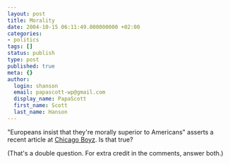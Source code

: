 ```yaml
---
layout: post
title: Morality
date: 2004-10-15 06:11:49.000000000 +02:00
categories:
- politics
tags: []
status: publish
type: post
published: true
meta: {}
author:
  login: shanson
  email: papascott-wp@gmail.com
  display_name: PapaScott
  first_name: Scott
  last_name: Hanson
---
```

<p>"Europeans insist that they're morally superior to Americans" asserts a recent article at <a title="Chicago Boyz" href="http://www.chicagoboyz.net/archives/002487.html">Chicago Boyz</a>. Is that true?</p>
<p>(That's a double question. For extra credit in the comments, answer both.)</p>
